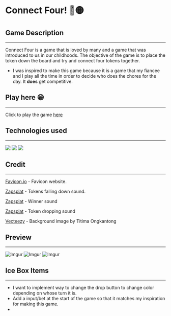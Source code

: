 # Connect Four! 🔴🟡
## Game Description
***
Connect Four is a game that is loved by many and a game that was introduced to us in our childhoods. The objective of the game is to place the token down the board and try and connect four tokens together. 
* I was inspired to make this game because it is a game that my fiancee and I play all the time in order to decide who does the chores for the day. It **does** get competitive.

## Play here 😁
***
Click to play the game [here](https://connectfouruo.surge.sh/)
## Technologies used
***
![](https://img.shields.io/badge/-Javascript-yellow)
![](https://img.shields.io/badge/-HTML-red)
![](https://img.shields.io/badge/-CSS-blue)
## Credit
***
[Favicon.io](https://favicon.io/) - Favicon website.

[Zapsplat](https://www.zapsplat.com/music/a-few-safety-pins-drop-into-small-card-box-1/) - Tokens falling down sound.

[Zapsplat](https://www.zapsplat.com/music/party-horn-blow-paper-tube-roll-out-1/) - Winner sound

[Zapsplat](https://www.zapsplat.com/music/ar-15-m4-rifle-carbine-semi-automatic-assault-rifle-223-5-56x45-drop-bolt-empty-mag/) - Token dropping sound

[Vecteezy](https://www.vecteezy.com/photo/2632227-sound-waves-oscillating-dark-light) - Background image by Titima Ongkantong
## Preview
***
![Imgur](https://i.imgur.com/j6kOciW.png)
![Imgur](https://i.imgur.com/aubbN6i.png)
![Imgur](https://i.imgur.com/ZhZci2V.png)
## Ice Box Items
***
- I want to implement way to change the drop button to change color depending on whose turn it is.
- Add a input/bet at the start of the game so that it matches my inspiration for making this game.
- 


